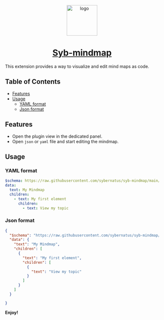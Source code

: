 <div align="center">
    <a href="https://github.com/sybernatus/syb-mindmap">
        <img style="padding-top: 10px; padding-bottom: 0;" width="100px" src="https://raw.githubusercontent.com/sybernatus/syb-mindmap/78e196b60fc2f2a11cc53ea77c7d0fd5add1f226/assets/logo/logo.svg" alt="logo">
        <h1 style="width: 200px; padding-top: 0">Syb-mindmap</h1>
    </a>
</div>

This extension provides a way to visualize and edit mind maps as code.


## Table of Contents

- [Features](#features)
- [Usage](#usage)
    - [YAML format](#yaml-format)
    - [Json format](#json-format)

## Features

- Open the plugin view in the dedicated panel.
- Open `json` or `yaml` file and start editing the mindmap.

## Usage

### YAML format

```yaml
$schema: https://raw.githubusercontent.com/sybernatus/syb-mindmap/main/assets/schemas/mindmap.schema.yaml
data:
  text: My Mindmap
  children:
    - text: My first element
      children:
        - text: View my topic
```

### Json format

```json
{
  "$schema": "https://raw.githubusercontent.com/sybernatus/syb-mindmap/main/assets/schemas/mindmap.schema.yaml",
  "data": {
    "text": "My Mindmap",
    "children": [
      {
        "text": "My first element",
        "children": [
          {
            "text": "View my topic"
          }
        ]
      }
    ]
  }

}
```


**Enjoy!**

